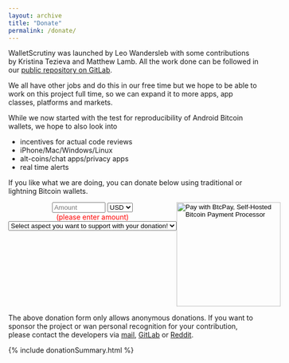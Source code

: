 ```yaml
---
layout: archive
title: "Donate"
permalink: /donate/
---
```



WalletScrutiny was launched by Leo Wandersleb with some contributions by
Kristina Tezieva and Matthew Lamb. All the work done can be followed in our
[public repository on GitLab](https://gitlab.com/walletscrutiny/walletScrutinyCom).

We all have other jobs and do this in our free time but we hope to be able to
work on this project full time, so we can expand it to more apps, app classes,
platforms and markets.

While we now started with the test for reproducibility of Android Bitcoin wallets, we
hope to also look into

* incentives for actual code reviews
* iPhone/Mac/Windows/Linux
* alt-coins/chat apps/privacy apps
* real time alerts

If you like what we are doing, you can donate below using traditional or
lightning Bitcoin wallets.

<script type="text/javascript">
var orderId = Math.random().toString(36).substring(7);

function update() {
  var amount = document.getElementById('btcpay-input-price_7826565').value
  if (!amount.match(/^[\.0-9]+$/)) {
    var showAlert = 'block'
  } else {
    var showAlert = 'none'
  }
  document.getElementById('enterAmount').style.display = showAlert
}
</script>

<form name="payForm" method="POST" action="https://pos.btcpay.nz/api/v1/invoices" class="btcpay-form btcpay-form--block" style="display:flex">
  <input type="hidden" name="storeId" value="7WhWPWK41yURwAUoY8SiAsrvVzkSXyndHfLJKX2aanAK" />
  <input type="hidden" name="orderId" value="" />
  <input type="hidden" name="checkoutDesc" value="Donation WalletScrutiny - Any" />
  <input type="hidden" name="serverIpn" value="https://walletscrutiny.com/invoiceCB">
  <input type="hidden" name="browserRedirect" value="https://walletscrutiny.com/thanks/">
  <div>
    <div style="text-align:center">
      <input id='btcpay-input-price_7826565' name="price" type="text"
        style="width: 8em;" onInput="update()" placeholder="Amount" />
      <select name="currency" style="display:inline">
        <option value="USD" selected>USD</option>
        <option value="GBP">GBP</option>
        <option value="EUR">EUR</option>
        <option value="BTC">BTC</option>
      </select>
    </div>
    <div id="enterAmount" style="color:red;text-align:center">(please enter amount)</div>
    <select name="aspect" onChange="document.getElementsByName('checkoutDesc')[0].value = 'Donation WalletScrutiny - ' + this.value">
      <option value="Any" selected>Select aspect you want to support with your donation!</option>
      <option value="MoreWallets">More Android Wallets</option>
      <option value="FrequentUpdates">More frequent updates</option>
      <option value="AdCampaign">Run Ad campaigns</option>
      <option value="MoreOS">More operating systems (iPhone, Windows, Mac)</option>
      <option value="CodeReviews">Actual code reviews</option>
      <option value="NonBitcoinWallets">Non-Bitcoin wallets</option>
      <option value="Alerts">Alerts when issues are found</option>
      <option value="NonWalletApps">Non-Wallet apps</option>
    </select>
  </div>
  <input type="image" class="submit" name="submit" src="https://pos.btcpay.nz/img/paybutton/pay.svg" style="width:209px" alt="Pay with BtcPay, Self-Hosted Bitcoin Payment Processor">
</form>

The above donation form only allows anonymous donations. If you want to sponsor
the project or wan personal recognition for your contribution, please
contact the developers via <a href="mailto:info@WalletScrutiny.com">mail</a>, [GitLab](https://gitlab.com/walletscrutiny/walletScrutinyCom) or [Reddit](https://www.reddit.com/r/WalletScrutiny/).

{% include donationSummary.html %}